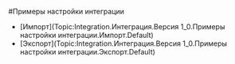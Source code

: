 ﻿#Примеры настройки интеграции


- [Импорт](Topic:Integration.Интеграция.Версия 1_0.Примеры настройки интеграции.Импорт.Default)
- [Экспорт](Topic:Integration.Интеграция.Версия 1_0.Примеры настройки интеграции.Экспорт.Default)
